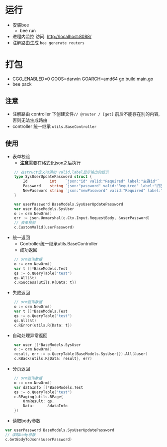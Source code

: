 # 运行
- 安装bee
  - bee run
- 进程内监控 访问: [http://localhost:8088/](http://localhost:8088/)
- 注解路由生成 `bee generate routers`
# 打包
- CGO_ENABLED=0 GOOS=darwin GOARCH=amd64 go build main.go
- bee pack
## 注意

- 注解路由 controller 下创建文件`// @router / [get]` 前后不能存在别的内容,否则无法生成路由
- controller 统一继承 `utils.BaseController`
## 使用

- 表单校验
  - **注意**需要在格式化json之后执行

```go
    // 在struct定义时添加 valid,label显示输出的提示
    type SysUserUpdatePassword struct {
        Id          int    `json:"id" valid:"Required" label:"主键id"`
        Password    string `json:"password" valid:"Required" label:"旧密码"`
        NewPassword string `json:"newPassword" valid:"Required" label:"新密码"`
    }
```

```go
	var userPassword BaseModels.SysUserUpdatePassword
	var user BaseModels.SysUser
	o := orm.NewOrm()
	err := json.Unmarshal(c.Ctx.Input.RequestBody, &userPassword)
	// 表单校验
	c.CustomValid(userPassword)
```

- 统一返回
  - Controller统一继承utils.BaseController
  - 成功返回
```go
    // orm查询数据
    o := orm.NewOrm()
    var t []*BaseModels.Test
    qs := o.QueryTable("test")
    qs.All(&t)
    c.RSuccess(utils.R{Data: t})
```
- 失败返回

```go
	// orm查询数据
	o := orm.NewOrm()
	var t []*BaseModels.Test
	qs := o.QueryTable("test")
	qs.All(&t)
	c.RError(utils.R{Data: t})
```

- 自动处理异常返回

```go
	var user []*BaseModels.SysUser
	o := orm.NewOrm()
	result, err := o.QueryTable(BaseModels.SysUser{}).All(&user)
	c.RBack(utils.R{Data: result}, err)
```

- 分页返回

```go
	// orm查询数据
	o := orm.NewOrm()
	var dataInfo []*BaseModels.Test
	qs := o.QueryTable("test")
	c.RPaging(utils.RPage{
		OrmResult: qs,
		Data:      &dataInfo
    })
```

- 读取body参数
```go
var userPassword BaseModels.SysUserUpdatePassword
// 读取body参数
c.GetBodyToJson(&userPassword)
```

